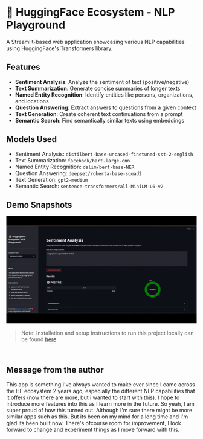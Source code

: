 # 🤗 HuggingFace Ecosystem - NLP Playground

A Streamlit-based web application showcasing various NLP capabilities using HuggingFace's Transformers library.

## Features

- **Sentiment Analysis**: Analyze the sentiment of text (positive/negative)
- **Text Summarization**: Generate concise summaries of longer texts
- **Named Entity Recognition**: Identify entities like persons, organizations, and locations
- **Question Answering**: Extract answers to questions from a given context
- **Text Generation**: Create coherent text continuations from a prompt
- **Semantic Search**: Find semantically similar texts using embeddings

## Models Used

- Sentiment Analysis: `distilbert-base-uncased-finetuned-sst-2-english`
- Text Summarization: `facebook/bart-large-cnn`
- Named Entity Recognition: `dslim/bert-base-NER`
- Question Answering: `deepset/roberta-base-squad2`
- Text Generation: `gpt2-medium`
- Semantic Search: `sentence-transformers/all-MiniLM-L6-v2`

## Demo Snapshots

![Prototype Live example](assets/hf-eco-demo.gif)

> Note: Installation and setup instructions to run this project locally can be found [here](instructions.md)

&nbsp;

## Message from the author

This app is something I've always wanted to make ever since I came across the HF ecosystem 2 years ago, especially the different NLP capabilities that it offers (now there are more, but i wanted to start with this). I hope to introduce more features into this as I learn more in the future. So yeah, I am super proud of how this turned out. Although I'm sure there might be more similar apps such as this. But its been on my mind for a long time and I'm glad its been built now. There's ofcourse room for improvement, I look forward to change and experiment things as I move forward with this.